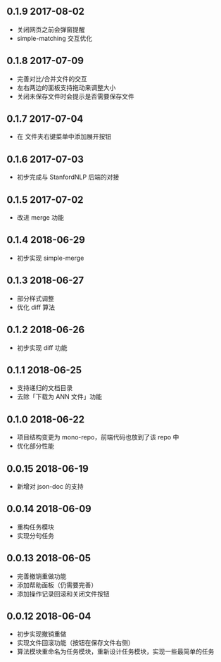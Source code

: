 ## 0.1.9 2017-08-02

* 关闭网页之前会弹窗提醒
* simple-matching 交互优化

## 0.1.8 2017-07-09

* 完善对比/合并文件的交互
* 左右两边的面板支持拖动来调整大小
* 关闭未保存文件时会提示是否需要保存文件

## 0.1.7 2017-07-04

* 在 <FileTree /> 文件夹右键菜单中添加展开按钮

## 0.1.6 2017-07-03

* 初步完成与 StanfordNLP 后端的对接

## 0.1.5 2017-07-02

* 改进 merge 功能

## 0.1.4 2018-06-29

* 初步实现 simple-merge

## 0.1.3 2018-06-27

* 部分样式调整
* 优化 diff 算法

## 0.1.2 2018-06-26

* 初步实现 diff 功能

## 0.1.1 2018-06-25

* 支持递归的文档目录
* 去除「下载为 ANN 文件」功能

## 0.1.0 2018-06-22

* 项目结构变更为 mono-repo，前端代码也放到了该 repo 中
* 优化部分性能

## 0.0.15 2018-06-19

* 新增对 json-doc 的支持

## 0.0.14 2018-06-09

* 重构任务模块
* 实现分句任务

## 0.0.13 2018-06-05

* 完善撤销重做功能
* 添加帮助面板（仍需要完善）
* 添加操作记录回滚和关闭文件按钮

## 0.0.12 2018-06-04

* 初步实现撤销重做
* 实现文件回滚功能（按钮在保存文件右侧）
* 算法模块重命名为任务模块，重新设计任务模块，实现一些最简单的任务
